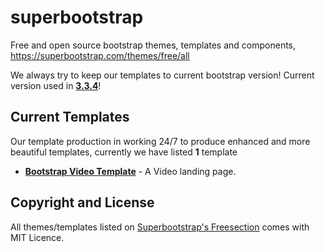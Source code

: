 # superbootstrap
Free and open source bootstrap themes, templates and components, https://superbootstrap.com/themes/free/all

We always try to keep our templates to current bootstrap version! Current version used in [**3.3.4**](http://getbootstrap.com/)!

## Current Templates

Our template production in working 24/7 to produce enhanced and more beautiful templates, currently we have listed **1** template

- [**Bootstrap Video Template**](http://startbootstrap.com/template-overviews/creative/) - A Video landing page.


## Copyright and License

All themes/templates listed on [Superbootstrap's Freesection](https://superbootstrap.com/themes/free/all) comes with MIT Licence.
